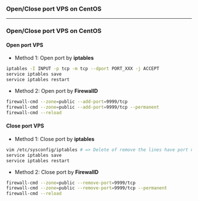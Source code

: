 ### Open/Close port VPS on CentOS

---------------------------------------------------------

### Open/Close port VPS on CentOS

#### Open port VPS

* Method 1: Open port by **iptables**

```sh
iptables -I INPUT -p tcp -m tcp --dport PORT_XXX -j ACCEPT
service iptables save
service iptables restart
````
* Method 2: Open port by **FirewallD**

```sh
firewall-cmd --zone=public --add-port=9999/tcp
firewall-cmd --zone=public --add-port=9999/tcp --permanent
firewall-cmd --reload
```

#### Close port VPS

* Method 1: Close port by **iptables**

```sh
vim /etc/sysconfig/iptables # => Delete of remove the lines have port need to close
service iptables save
service iptables restart
```

* Method 2: Close port by **FirewallD**

```sh
firewall-cmd --zone=public --remove-port=9999/tcp
firewall-cmd --zone=public --remove-port=9999/tcp --permanent
firewall-cmd --reload
```










